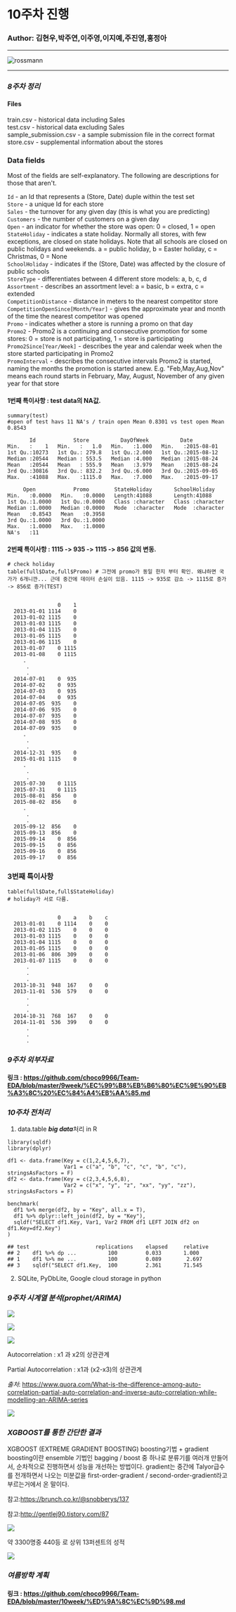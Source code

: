 # 10주차 진행
### Author: 김현우,박주연,이주영,이지예,주진영,홍정아

---
![rossmann][1]


  [1]: https://kaggle2.blob.core.windows.net/competitions/kaggle/4594/media/rossmann_banner2.png

---

### *8주차 정리* 

#### Files
train.csv - historical data including Sales<br>
test.csv - historical data excluding Sales<br>
sample_submission.csv - a sample submission file in the correct format<br>
store.csv - supplemental information about the stores

### Data fields
Most of the fields are self-explanatory. The following are descriptions for those that aren't.

```Id``` - an Id that represents a (Store, Date) duple within the test set<br>
```Store``` - a unique Id for each store<br>
```Sales``` - the turnover for any given day (this is what you are predicting)<br>
```Customers``` - the number of customers on a given day<br>
```Open``` - an indicator for whether the store was open: 0 = closed, 1 = open<br>
```StateHoliday``` - indicates a state holiday. Normally all stores, with few exceptions, are closed on state holidays. Note that all schools are closed on public holidays and weekends. a = public holiday, b = Easter holiday, c = Christmas, 0 = None<br>
```SchoolHoliday``` - indicates if the (Store, Date) was affected by the closure of public schools<br>
```StoreType``` - differentiates between 4 different store models: a, b, c, d<br>
```Assortment``` - describes an assortment level: a = basic, b = extra, c = extended<br>
```CompetitionDistance``` - distance in meters to the nearest competitor store<br>
```CompetitionOpenSince[Month/Year]``` - gives the approximate year and month of the time the nearest competitor was opened<br>
```Promo``` - indicates whether a store is running a promo on that day<br>
```Promo2``` - Promo2 is a continuing and consecutive promotion for some stores: 0 = store is not participating, 1 = store is participating<br>
```Promo2Since[Year/Week]``` - describes the year and calendar week when the store started participating in Promo2<br>
```PromoInterval``` - describes the consecutive intervals Promo2 is started, naming the months the promotion is started anew. E.g. "Feb,May,Aug,Nov" means each round starts in February, May, August, November of any given year for that store<br>

#### 1번째 특이사항 : test data의 NA값.
 ```
 summary(test) 
 #open of test havs 11 NA's / train open Mean 0.8301 vs test open Mean 0.8543
 ```
 ```
        Id            Store          DayOfWeek          Date           
 Min.   :    1   Min.   :   1.0   Min.   :1.000   Min.   :2015-08-01  
 1st Qu.:10273   1st Qu.: 279.8   1st Qu.:2.000   1st Qu.:2015-08-12  
 Median :20544   Median : 553.5   Median :4.000   Median :2015-08-24  
 Mean   :20544   Mean   : 555.9   Mean   :3.979   Mean   :2015-08-24  
 3rd Qu.:30816   3rd Qu.: 832.2   3rd Qu.:6.000   3rd Qu.:2015-09-05  
 Max.   :41088   Max.   :1115.0   Max.   :7.000   Max.   :2015-09-17  

      Open            Promo        StateHoliday       SchoolHoliday     
 Min.   :0.0000   Min.   :0.0000   Length:41088       Length:41088      
 1st Qu.:1.0000   1st Qu.:0.0000   Class :character   Class :character  
 Median :1.0000   Median :0.0000   Mode  :character   Mode  :character  
 Mean   :0.8543   Mean   :0.3958                                        
 3rd Qu.:1.0000   3rd Qu.:1.0000                                        
 Max.   :1.0000   Max.   :1.0000                                        
 NA's   :11                                                             
```

#### 2번째 특이사항 : 1115 -> 935 -> 1115 -> 856 값의 변동.
```
# check holiday
table(full$Date,full$Promo) # 그전에 promo가 동일 한지 부터 확인. 왜냐하면 국가가 6개니깐... 근데 중간에 데이터 손실이 있음. 1115 -> 935로 감소 -> 1115로 증가 -> 856로 증가(TEST)
```

```

                0    1
  2013-01-01 1114    0
  2013-01-02 1115    0
  2013-01-03 1115    0
  2013-01-04 1115    0
  2013-01-05 1115    0
  2013-01-06 1115    0
  2013-01-07    0 1115
  2013-01-08    0 1115
 	 .
	  .
	  .
  2014-07-01    0  935
  2014-07-02    0  935
  2014-07-03    0  935
  2014-07-04    0  935
  2014-07-05  935    0
  2014-07-06  935    0
  2014-07-07  935    0
  2014-07-08  935    0
  2014-07-09  935    0
 	 .
	  .
	  .
  2014-12-31  935    0
  2015-01-01 1115    0
 	 .
	  .
	  .
  2015-07-30    0 1115
  2015-07-31    0 1115
  2015-08-01  856    0
  2015-08-02  856    0
 	 .
	  .
	  .  
  2015-09-12  856    0
  2015-09-13  856    0
  2015-09-14    0  856
  2015-09-15    0  856
  2015-09-16    0  856
  2015-09-17    0  856  
```
### 3번째 특이사항
```
table(full$Date,full$StateHoliday)
# holiday가 서로 다름.
```

```

                0    a    b    c
  2013-01-01    0 1114    0    0
  2013-01-02 1115    0    0    0
  2013-01-03 1115    0    0    0
  2013-01-04 1115    0    0    0
  2013-01-05 1115    0    0    0
  2013-01-06  806  309    0    0
  2013-01-07 1115    0    0    0
      .
      .
      .
  2013-10-31  948  167    0    0
  2013-11-01  536  579    0    0
      .
      .
      .
  2014-10-31  768  167    0    0
  2014-11-01  536  399    0    0
      .
      .
      .

```

### *9주차 외부자료*

#### 링크 : https://github.com/choco9966/Team-EDA/blob/master/9week/%EC%99%B8%EB%B6%80%EC%9E%90%EB%A3%8C%20%EC%84%A4%EB%AA%85.md



### *10주차 전처리*
	
1. data.table ***big data***처리 in R

```
library(sqldf)
library(dplyr)

df1 <- data.frame(Key = c(1,2,4,5,6,7), 
                  Var1 = c("a", "b", "c", "c", "b", "c"), stringsAsFactors = F)
df2 <- data.frame(Key = c(2,3,4,5,6,8), 
                  Var2 = c("x", "y", "z", "xx", "yy", "zz"), stringsAsFactors = F)

benchmark(
  df1 %>% merge(df2, by = "Key", all.x = T),
  df1 %>% dplyr::left_join(df2, by = "Key"),
  sqldf("SELECT df1.Key, Var1, Var2 FROM df1 LEFT JOIN df2 on df1.Key=df2.Key")
)
```

```
## test 					replications 	elapsed 	relative 
## 2 	df1 %>% dp ...          100   		0.033    	1.000 
## 1 	df1 %>% me ...          100   		0.089   	 2.697
## 3 	sqldf("SELECT df1.Key,  100   		2.361		71.545 
```

2. SQLite, PyDbLite, Google cloud storage in python


### *9주차 시계열 분석(prophet/ARIMA)*

![](https://choco9966.github.io/Team-EDA/10week/image/1.png)

![](https://choco9966.github.io/Team-EDA/10week/image/2.png)

![](https://choco9966.github.io/Team-EDA/10week/image/6.PNG)

Autocorrelation : x1 과 x2의 상관관계

Partial Autocorrelation : x1과 (x2-x3)의 상관관계

*출처*: https://www.quora.com/What-is-the-difference-among-auto-correlation-partial-auto-correlation-and-inverse-auto-correlation-while-modelling-an-ARIMA-series


![](https://choco9966.github.io/Team-EDA/10week/image/3.png)



### *XGBOOST를 통한 간단한 결과*

XGBOOST (EXTREME GRADIENT BOOSTING)
boosting기법 + gradient
boosting이란 ensemble 기법인 bagging / boost 중 하나로 분류기를 여러개 만들어서, 순차적으로 진행하면서 성능을 개선하는 방법이다.
gradient는 중간에 Talyor급수를 전개하면서 나오는 미분값을 first-order-gradient / second-order-gradient라고 부르는거에서 온 말이다.

참고:https://brunch.co.kr/@snobberys/137

참고:http://gentlej90.tistory.com/87

![](https://choco9966.github.io/Team-EDA/10week/image/4-1.PNG)

약 3300명중 440등 로 상위 13퍼센트의 성적

![](https://choco9966.github.io/Team-EDA/10week/image/5.PNG)

### *여름방학 계획*

#### 링크 : https://github.com/choco9966/Team-EDA/blob/master/10week/%ED%9A%8C%EC%9D%98.md


